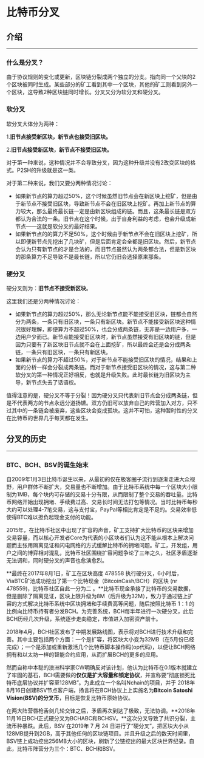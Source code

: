 # 比特币分叉

## 介绍

***

### 什么是分叉？

由于协议规则的变化或更新，区块链分裂成两个独立的分支。指向同一个父块的2个区块被同时生成。某些部分的矿工看到其中一个区块，其他的矿工则看到另外一个区块，这导致2种区块链同时增长。分叉又分为软分叉和硬分叉。

### 软分叉

软分叉大体分为两种：

1.**旧节点接受新区块，新节点也接受旧区块。**

2.**旧节点接受新区块，新节点不接受旧区块。**

对于第一种来说，这种情况并不会导致分叉，因为这种升级并没有2改变区块的格式。P2SH的升级就是这一类。

对于第二种来说，我们又要分两种情况讨论：

* 如果新节点的算力超过50%，这个时候虽然旧节点会在新区块上挖矿，但是由于新节点不接受旧区块，导致新节点不会在旧区块上挖矿。再加上新节点的算力较大，那么最终最长链一定是由新区块组成的链。而且，这条最长链是双方都认为合法的一条。旧节点在这个时候，出于自身利益的考虑，也会升级成新节点——这就是软分叉的最好结果。
* 如果新节点的的算力不足50%，这个时候由于新节点不会在旧区块上挖矿，所以即便新节点先挖出了几块矿，但是后面肯定会全都是旧区块。然后，新节点会认为只有新节点的才是合法的，而旧节点虽然认为两条都合法，但是新区块的那条算力不足导致不是最长链，所以它仍旧会选择原来那条。

### 硬分叉

硬分叉则为：**旧节点不接受新区块**。

这里我们还是分两种情况讨论：

* 如果新节点的算力超过50%，那么无论新节点能不能接受旧区块，链都会自然分为两条，一条只有旧区块，一条只有新区块。新节点不能接受新区块这种情况很好理解，即便算力不超过50%，也会分成两条链，无非是一边用户多，一边用户少而已。新节点能接受旧区块时，新节点虽然接受有旧区块的链，但是因为只要有了新区块旧节点就不会在上面挖矿，所以最终会还是会分成两条链，一条只有旧区块，一条只有新区块。
* 如果新节点的算力不超过50%，对于新节点不能接受旧区块的情况，结果和上面的分析一样会分裂成两条链。而对于新节点接受旧区块的情况，这与第二种软分叉的第一种情况正好相反，也就是升级失败。此时最长链为旧区块为主导，新节点失去了话语权。

值得注意的是，硬分叉不等于分裂！因为硬分叉只代表新旧节点会分成两条链，但是不代表两方的节点永远分道扬镳。双方仍旧可以放弃自己的阵营加入对方，只不过其中的一条链会被废弃，这些区块会变成孤块。这并不可怕，这种暂时性的分叉在比特币的世界几乎每天都在发生。

## 分叉的历史

***

### BTC、BCH、BSV的诞生始末

自2009年1月3日比特币诞生以来，从最初的仅在极客圈子流行到逐渐走进大众视野，用户群体不断扩大，交易量也不断增加。由于比特币系统中每一个区块大小限制为1MB，每个块内可存储的交易十分有限，从而限制了整个交易的吞吐量。比特币网络开始出现拥堵、手续费过高、交易长时间无法打包等情况。当时比特币每秒大约可以处理4-7笔交易，这与支付宝，PayPal等相比肯定是不足的。交易效率低使得BTC难以担负起现金支付的功能。

2015年，在比特币社区中出现了扩容的声音，矿工支持扩大比特币的区块来增加交易容量，而以核心开发者Core为代表的小区块者们认为这不能从根本上解决问题而主张用隔离见证和闪电网络的方式缓解比特币的拥堵问题。矿工，开发组，用户之间的博弈相对混乱，比特币社区围绕扩容问题争论了三年之久，社区矛盾逐渐无法调和，同时硬分叉的声音也愈演愈烈。

**最终在2017年8月1日，矿工在区块高度 478558 执行硬分叉，6小时后，ViaBTC矿池成功挖出了第一个比特现金（BitcoinCash/BCH）的区块 (nr 478559)，比特币社区自此一分为二 。**比特币现金承接了比特币的交易数据，但是删除了隔离见证，区块上限升级为8M（后升级为32M），致力于通过链上扩容的方式解决比特币系统中区块拥堵和手续费高等问题，随后按照比特币 1：1 的比例向比特币持有者分发BCH。为完善系统，BCH每半年进行一次硬分叉，此后BCH历经几次升级，系统逐步走向稳定，市值进入加密资产前十。

2018年4月，BCH社区发布了中期发展路线图，表示将对BCH进行技术升级和完善。其中主要包括两个方面：一个是扩容，将区块大小变为32MB（在5月份已经完成）；一个是添加或重新激活几个比特币脚本操作码(op代码)，以便让BCH网络拥有和以太坊一样的智能合约应用，从而扩展BCH的更多的应用。

然而自称中本聪的澳洲科学家CW明确反对该计划，他认为比特币在0.1版本就建立了牢固的基石，BCH需要做的**仅仅是扩大容量和锁定协议**，并宣称要”彻底锁死比特币底层协议并扩容至128MB”。为此成立一个名叫Nchain的项目，并于 2018年8月16日创建BSV节点客户端，扬言将在BCH协议上上实施名为**Bitcoin Satoshi Vision(BSV)的分叉币**，目标是恢复比特币原始协议。

在两大阵营唇枪舌剑几轮交锋之后，矛盾再次到达了极致，无法协调。**2018年11月16日BCH正式硬分叉为BCHABC和BCHSV。**这次分叉导致了共识分裂，主流币种暴跌。此后，BSV 在2019年 7 月 24 日进行了“硬分叉”，把区块大小从128MB提升到2GB，高于其他任何的区块链项目。并且升级之后的数天时间里，BSV链上成功挖出256MB大小的区块，刷新了公链挖出的最大区块世界纪录。自此，比特币阵营分为三个：BTC、BCH和BSV。

